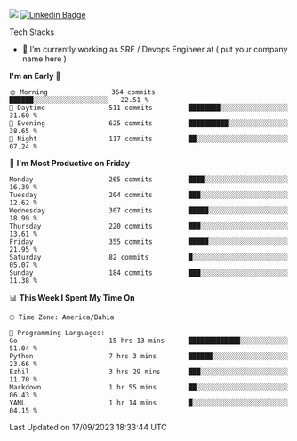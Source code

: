 ![](https://komarev.com/ghpvc/?username=miltlima&color=blue) [![Linkedin Badge](https://img.shields.io/badge/-LinkedIn-blue?style=flat-square&logo=Linkedin&logoColor=white&link=https://www.linkedin.com/in/miltonlimaj/)](https://www.linkedin.com/in/miltonlimaj/) 


Tech Stacks
                 

- 🔭 I’m currently working as SRE / Devops Engineer at ( put your company name here )


<!--START_SECTION:waka-->
**I'm an Early 🐤** 

```text
🌞 Morning                364 commits         ██████░░░░░░░░░░░░░░░░░░░   22.51 % 
🌆 Daytime                511 commits         ████████░░░░░░░░░░░░░░░░░   31.60 % 
🌃 Evening                625 commits         ██████████░░░░░░░░░░░░░░░   38.65 % 
🌙 Night                  117 commits         ██░░░░░░░░░░░░░░░░░░░░░░░   07.24 % 
```
📅 **I'm Most Productive on Friday** 

```text
Monday                   265 commits         ████░░░░░░░░░░░░░░░░░░░░░   16.39 % 
Tuesday                  204 commits         ███░░░░░░░░░░░░░░░░░░░░░░   12.62 % 
Wednesday                307 commits         █████░░░░░░░░░░░░░░░░░░░░   18.99 % 
Thursday                 220 commits         ███░░░░░░░░░░░░░░░░░░░░░░   13.61 % 
Friday                   355 commits         █████░░░░░░░░░░░░░░░░░░░░   21.95 % 
Saturday                 82 commits          █░░░░░░░░░░░░░░░░░░░░░░░░   05.07 % 
Sunday                   184 commits         ███░░░░░░░░░░░░░░░░░░░░░░   11.38 % 
```


📊 **This Week I Spent My Time On** 

```text
🕑︎ Time Zone: America/Bahia

💬 Programming Languages: 
Go                       15 hrs 13 mins      █████████████░░░░░░░░░░░░   51.04 % 
Python                   7 hrs 3 mins        ██████░░░░░░░░░░░░░░░░░░░   23.66 % 
Ezhil                    3 hrs 29 mins       ███░░░░░░░░░░░░░░░░░░░░░░   11.70 % 
Markdown                 1 hr 55 mins        ██░░░░░░░░░░░░░░░░░░░░░░░   06.43 % 
YAML                     1 hr 14 mins        █░░░░░░░░░░░░░░░░░░░░░░░░   04.15 % 
```


 Last Updated on 17/09/2023 18:33:44 UTC
<!--END_SECTION:waka-->
